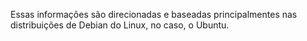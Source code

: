 Essas informações são direcionadas e baseadas principalmentes nas distribuições de Debian do Linux, no caso, o Ubuntu.
